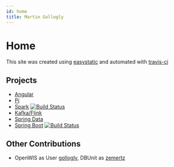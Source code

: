 ```yaml
---
id: home
title: Martin Gollogly
---
```


Home 
============
This site was created using [easystatic](http://easystatic.com) and automated with [travis-ci](http://travis-ci.org)

## Projects

* [Angular](angular/AngularBootstrapExample.html)
* [Pi](https://github.com/gollogly/pi-slices)
* [Spark](https://github.com/martingollogly/spark-examples)  [![Build Status](https://travis-ci.org/martingollogly/spark-examples.svg?branch=master)](https://travis-ci.org/martingollogly/spark-examples)
* [Kafka/Flink](https://github.com/martingollogly/kafka-examples)
* [Spring Data](https://github.com/martingollogly/spring-data-examples)
* [Spring Boot](https://github.com/martingollogly/spring-boot)  [![Build Status](https://travis-ci.org/martingollogly/spring-boot.svg?branch=master)](https://travis-ci.org/martingollogly/spring-boot)


## Other Contributions
* OpenWIS as User [gollogly](https://github.com/gollogly),  DBUnit as [zemertz](https://sourceforge.net/u/zemertz/dbunit/ci/master/tree/)
